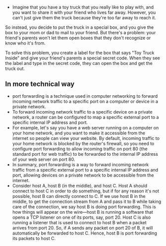 - Imagine that you have a toy truck that you really like to play with, and you want to share it with your friend who lives far away. However, you can't just give them the truck because they're too far away to reach it.

So instead, you decide to put the truck in a special box, and you give the box to your mom or dad to mail to your friend. But there's a problem: your friend's parents won't let them open boxes that they don't recognize or know who it's from.

To solve this problem, you create a label for the box that says "Toy Truck Inside" and give your friend's parents a special secret code. When they see the label and type in the secret code, they can open the box and get the truck out.
## In more technical way
- port forwarding is a technique used in computer networking to forward incoming network traffic to a specific port on a computer or device in a private network.
- To forward incoming network traffic to a specific device on a private network, a router can be configured to map a specific external port to a specific internal IP address and port.
- For example, let's say you have a web server running on a computer on your home network, and you want to make it accessible from the internet so people can view your website. By default, incoming traffic to your home network is blocked by the router's firewall, so you need to configure port forwarding to allow incoming traffic on port 80 (the standard port for web traffic) to be forwarded to the internal IP address of your web server on port 80.
- In summary, port forwarding is a way to forward incoming network traffic from a specific external port to a specific internal IP address and port, allowing devices on a private network to be accessible from the internet.
- Consider host A, host B (in the middle), and host C. Host A should connect to host C in order to do something, but if for any reason it's not possible, host B can directly connect to C. If we use host B in the middle, to get the connection stream from A and pass it to B while taking care of the connection, we say host B is doing port forwarding. This is how things will appear on the wire—host B is running a software that opens a TCP listener on one of its ports, say, port 20. Host C is also running a listener that is used to connect to host B when a packet arrives from port 20. So, if A sends any packet on port 20 of B, it will automatically be forwarded to host C. Hence, host B is port forwarding its packets to host C.